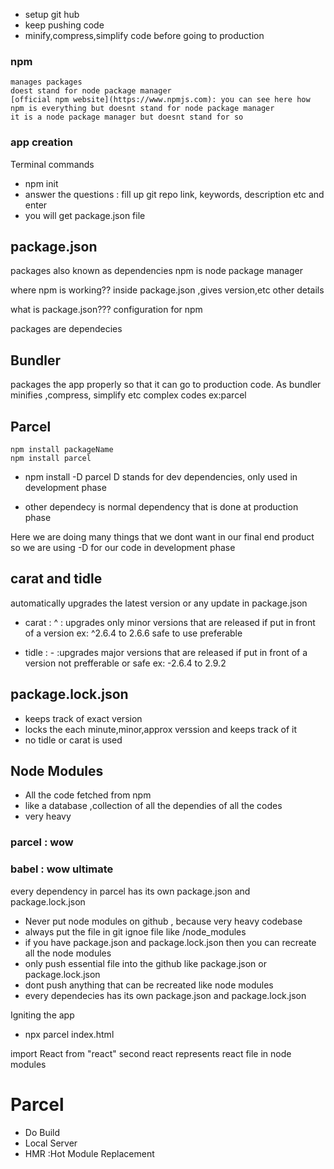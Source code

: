  -   setup git hub 
 -  keep pushing code
 -  minify,compress,simplify code before going to production

 ### npm 
    manages packages
    doest stand for node package manager 
    [official npm website](https://www.npmjs.com): you can see here how npm is everything but doesnt stand for node package manager
    it is a node package manager but doesnt stand for so 


### app creation
Terminal commands
- npm init
- answer the questions : fill up git repo link, keywords, description etc and enter
- you will get package.json file


## package.json 
packages also known as dependencies 
npm is node package manager

where npm is working??
inside package.json ,gives version,etc other details


what is package.json???
configuration for npm

packages are dependecies



## Bundler 
packages the app properly so that it can go to production code. As bundler minifies ,compress, simplify etc complex codes
ex:parcel


## Parcel
    npm install packageName
    npm install parcel

- npm install -D parcel
D stands for dev dependencies, only used in development phase

- other dependecy is normal dependency that is done at production phase

Here we are doing many things that we dont want in our final end product so we are using -D for our code in development phase


## carat and tidle
 automatically upgrades the latest version or any update in package.json

- carat : ^ : upgrades only minor versions that are released if put in front of a version
ex: ^2.6.4 to 2.6.6
safe to use 
preferable



- tidle : - :upgrades major versions that are released if put in front of a version
not prefferable or safe
ex: -2.6.4 to 2.9.2


## package.lock.json
* keeps track of exact version
* locks the each minute,minor,approx verssion and keeps track of it
* no tidle or carat is used


## Node Modules
* All the code fetched from npm
* like a database ,collection of all the dependies of all the codes
* very heavy


### parcel : wow
### babel : wow ultimate

every dependency in parcel has its own package.json and package.lock.json


- Never put node modules on github , because very heavy codebase 
- always put the file in git ignoe file like
/node_modules
- if you have package.json and package.lock.json then you can recreate all the node modules
- only push essential file into the github like package.json or package.lock.json
- dont push anything that can be recreated like node modules
- every dependecies has its own package.json and package.lock.json

Igniting the app 
- npx parcel index.html

import React from "react"
second react represents react file in node modules

# Parcel 
- Do Build
- Local Server 
- HMR :Hot Module Replacement











 